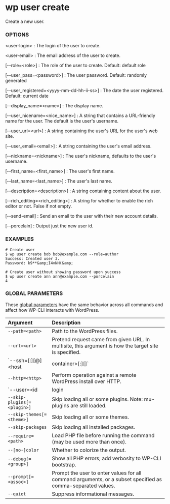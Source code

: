 # wp user create

Create a new user.

### OPTIONS

&lt;user-login&gt;
: The login of the user to create.

&lt;user-email&gt;
: The email address of the user to create.

[\--role=&lt;role&gt;]
: The role of the user to create. Default: default role

[\--user_pass=&lt;password&gt;]
: The user password. Default: randomly generated

[\--user_registered=&lt;yyyy-mm-dd-hh-ii-ss&gt;]
: The date the user registered. Default: current date

[\--display_name=&lt;name&gt;]
: The display name.

[\--user_nicename=&lt;nice_name&gt;]
: A string that contains a URL-friendly name for the user. The default is the user's username.

[\--user_url=&lt;url&gt;]
: A string containing the user's URL for the user's web site.

[\--user_email=&lt;email&gt;]
: A string containing the user's email address.

[\--nickname=&lt;nickname&gt;]
: The user's nickname, defaults to the user's username.

[\--first_name=&lt;first_name&gt;]
: The user's first name.

[\--last_name=&lt;last_name&gt;]
: The user's last name.

[\--description=&lt;description&gt;]
: A string containing content about the user.

[\--rich_editing=&lt;rich_editing&gt;]
: A string for whether to enable the rich editor or not. False if not empty.

[\--send-email]
: Send an email to the user with their new account details.

[\--porcelain]
: Output just the new user id.

### EXAMPLES

    # Create user
    $ wp user create bob bob@example.com --role=author
    Success: Created user 3.
    Password: k9**&amp;I4vNH(&amp;

    # Create user without showing password upon success
    $ wp user create ann ann@example.com --porcelain
    4

### GLOBAL PARAMETERS

These [global parameters](https://make.wordpress.org/cli/handbook/config/) have the same behavior across all commands and affect how WP-CLI interacts with WordPress.

| **Argument**    | **Description**              |
|:----------------|:-----------------------------|
| `--path=<path>` | Path to the WordPress files. |
| `--url=<url>` | Pretend request came from given URL. In multisite, this argument is how the target site is specified. |
| `--ssh=[<scheme>:][<user>@]<host|container>[:<port>][<path>]` | Perform operation against a remote server over SSH (or a container using scheme of "docker" or "docker-compose"). |
| `--http=<http>` | Perform operation against a remote WordPress install over HTTP. |
| `--user=<id|login|email>` | Set the WordPress user. |
| `--skip-plugins[=<plugin>]` | Skip loading all or some plugins. Note: mu-plugins are still loaded. |
| `--skip-themes[=<theme>]` | Skip loading all or some themes. |
| `--skip-packages` | Skip loading all installed packages. |
| `--require=<path>` | Load PHP file before running the command (may be used more than once). |
| `--[no-]color` | Whether to colorize the output. |
| `--debug[=<group>]` | Show all PHP errors; add verbosity to WP-CLI bootstrap. |
| `--prompt[=<assoc>]` | Prompt the user to enter values for all command arguments, or a subset specified as comma-separated values. |
| `--quiet` | Suppress informational messages. |
